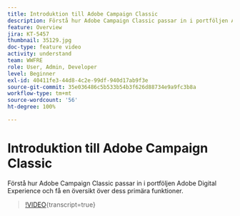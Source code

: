 ```yaml
---
title: Introduktion till Adobe Campaign Classic
description: Förstå hur Adobe Campaign Classic passar in i portföljen Adobe Digital Experience och få en översikt över dess primära funktioner.
feature: Overview
jira: KT-5457
thumbnail: 35129.jpg
doc-type: feature video
activity: understand
team: WWFRE
role: User, Admin, Developer
level: Beginner
exl-id: 40411fe3-44d8-4c2e-99df-940d17ab9f3e
source-git-commit: 35e036486c5b533b54b3f626d88734e9a9fc3b8a
workflow-type: tm+mt
source-wordcount: '56'
ht-degree: 100%

---
```


# Introduktion till Adobe Campaign Classic

Förstå hur Adobe Campaign Classic passar in i portföljen Adobe Digital Experience och få en översikt över dess primära funktioner.

>[!VIDEO](https://video.tv.adobe.com/v/35129?quality=12&learn=on){transcript=true}
